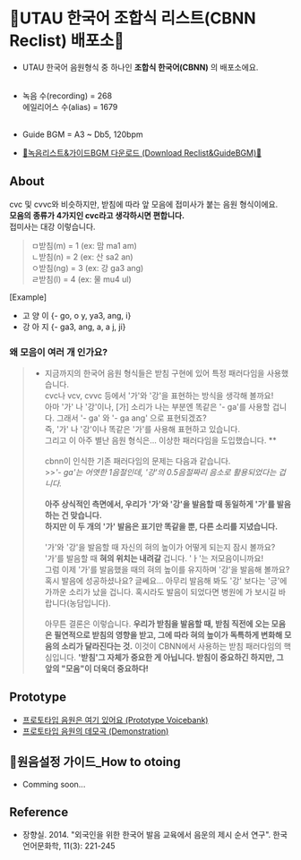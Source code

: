 # 🎵UTAU 한국어 조합식 리스트(CBNN Reclist) 배포소🎵

- UTAU 한국어 음원형식 중 하나인 **조합식 한국어(CBNN)** 의 배포소에요.
<br><br>
- 녹음 수(recording) = 268 <br>에일리어스 수(alias) = 1679<br><br>
- Guide BGM = A3 ~ Db5, 120bpm

- [🐣녹음리스트&가이드BGM 다운로드 (Download Reclist&GuideBGM)🐣](https://github.com/EX3exp/UTAU-Korean-CBNN/releases/latest)

## About
cvc 및 cvvc와 비슷하지만, 받침에 따라 앞 모음에 접미사가 붙는 음원 형식이에요.<br>
**모음의 종류가 4가지인 cvc라고 생각하시면 편합니다.**<br>
접미사는 대강 이렇습니다.<br>
> ㅁ받침(m) = 1 (ex: 맘 ma1 am)<br>
> ㄴ받침(n) = 2 (ex: 산 sa2 an) <br>
> ㅇ받침(ng) = 3 (ex: 강 ga3 ang) <br>
> ㄹ받침(l) = 4 (ex: 물 mu4 ul) 

[Example]
* 고 양 이
{- go, o y, ya3, ang, i}
* 강 아 지
{- ga3, ang, a, a j, ji}

### 왜 모음이 여러 개 인가요?

> - 지금까지의 한국어 음원 형식들은 받침 구현에 있어 특정 패러다임을 사용했습니다. <br> cvc나 vcv, cvvc 등에서 '가'와 '강'을 표현하는 방식을 생각해 볼까요! <br> 아마 '가' 나 '강'이나, [가] 소리가 나는 부분엔 똑같은 '- ga'를 사용할 겁니다. 그래서 '- ga' 와 '- ga ang' 으로 표현되겠죠? <br> 즉, '가' 나 '강'이나 똑같은 '가'를 사용해 표현하고 있습니다. <br>그리고 이 아주 별난 음원 형식은... 이상한 패러다임을 도입했습니다. **<br><br> cbnn이 인식한 기존 패러다임의 문제는 다음과 같습니다.  <br> >>*'- ga'는 어엿한 1음절인데, '강'의 0.5음절짜리 음소로 활용되었다는 겁니다.* <br><br>**아주 상식적인 측면에서, 우리가 '가'와 '강'을 발음할 때 동일하게 '가'를 발음하는 건 맞습니다. <br>하지만 이 두 개의 '가' 발음은 표기만 똑같을 뿐, 다른 소리를 지녔습니다.** <br><br> '가'와 '강'을 발음할 때 자신의 혀의 높이가 어떻게 되는지 잠시 볼까요? '가'를 발음할 때 **혀의 위치는 내려갈** 겁니다. 'ㅏ'는 저모음이니까요! <br> 그럼 이제 '가'를 발음했을 때의 혀의 높이를 유지하며 '강'을 발음해 볼까요? 혹시 발음에 성공하셨나요? 글쎄요... 아무리 발음해 봐도 '강' 보다는 '긍'에 가까운 소리가 났을 겁니다. 혹시라도 발음이 되었다면 병원에 가 보시길 바랍니다(농담입니다). <br><br>아무튼 결론은 이렇습니다. **우리가 받침을 발음할 때, 받침 직전에 오는 모음은 필연적으로 받침의 영향을 받고, 그에 따라 혀의 높이가 독특하게 변화해 모음의 소리가 달라진다는 것.** 이것이 CBNN에서 사용하는 받침 패러다임의 핵심입니다. **'받침'그 자체가 중요한 게 아닙니다. 받침이 중요하긴 하지만, 그 앞의 "모음"이 더욱더 중요하다!**
## Prototype
- [프로토타입 음원은 여기 있어요 (Prototype Voicebank)](https://ex3exp.github.io/VB-dister/pages/#)
- [프로토타입 음원의 데모곡 (Demonstration)](https://youtu.be/ExWL6BJxttk)


## 🧐원음설정 가이드_How to otoing 
- Comming soon...
  
## Reference
- 장향실. 2014. "외국인을 위한 한국어 발음 교육에서 음운의 제시 순서 연구". 한국언어문화학, 11(3): 221-245
